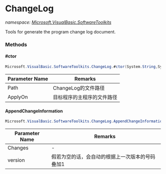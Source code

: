 ﻿# ChangeLog
_namespace: [Microsoft.VisualBasic.SoftwareToolkits](./index.md)_

Tools for generate the program change log document.



### Methods

#### #ctor
```csharp
Microsoft.VisualBasic.SoftwareToolkits.ChangeLog.#ctor(System.String,System.String)
```


|Parameter Name|Remarks|
|--------------|-------|
|Path|ChangeLog的文件路径|
|ApplyOn|目标程序的主程序的文件路径|


#### AppendChangeInformation
```csharp
Microsoft.VisualBasic.SoftwareToolkits.ChangeLog.AppendChangeInformation(System.Collections.Generic.IEnumerable{System.String},System.Version,System.String)
```


|Parameter Name|Remarks|
|--------------|-------|
|Changes|-|
|version|假若为空的话，会自动的根据上一次版本的号码叠加1|



